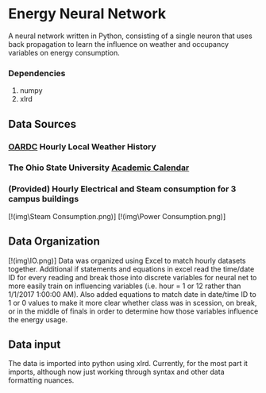 # Energy Neural Network
A neural network written in Python, consisting of a single neuron that uses back propagation to learn the influence on weather and occupancy variables on energy consumption.

### Dependencies
1. numpy
2. xlrd

## Data Sources
### [OARDC](http://www.oardc.ohio-state.edu/weather1/stationinfo.asp?id=14) Hourly Local Weather History
### The Ohio State University [Academic Calendar](https://registrar.osu.edu/staff/bigcal.asp)
### (Provided) Hourly Electrical and Steam consumption for 3 campus buildings
[!(img\Steam Consumption.png)]
[!(img\Power Consumption.png)]

## Data Organization
[!(img\IO.png)]
Data was organized using Excel to match hourly datasets together. Additional if statements and equations in excel read the time/date ID for every reading and break those into discrete variables for neural net to more easily train on influencing variables (i.e. hour = 1 or 12 rather than 1/1/2017  1:00:00 AM). Also added equations to match date in date/time ID to 1 or 0 values to make it more clear whether class was in scession, on break, or in the middle of finals in order to determine how those variables influence the energy usage.

## Data input
The data is imported into python using xlrd. Currently, for the most part it imports, although now just working through syntax and other data formatting nuances.
